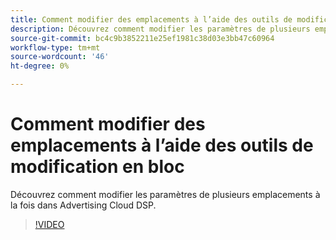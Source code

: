 ```yaml
---
title: Comment modifier des emplacements à l’aide des outils de modification en bloc d’Advertising Cloud DSP
description: Découvrez comment modifier les paramètres de plusieurs emplacements à la fois.
source-git-commit: bc4c9b3852211e25ef1981c38d03e3bb47c60964
workflow-type: tm+mt
source-wordcount: '46'
ht-degree: 0%

---
```


# Comment modifier des emplacements à l’aide des outils de modification en bloc

Découvrez comment modifier les paramètres de plusieurs emplacements à la fois dans Advertising Cloud DSP.

>[!VIDEO](https://video.tv.adobe.com/v/339205)
